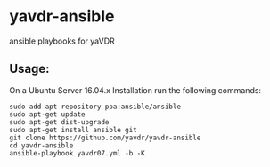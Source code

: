# yavdr-ansible
ansible playbooks for yaVDR

## Usage:

On a Ubuntu Server 16.04.x Installation run the following commands:
```
sudo add-apt-repository ppa:ansible/ansible
sudo apt-get update
sudo apt-get dist-upgrade
sudo apt-get install ansible git
git clone https://github.com/yavdr/yavdr-ansible
cd yavdr-ansible
ansible-playbook yavdr07.yml -b -K
```


